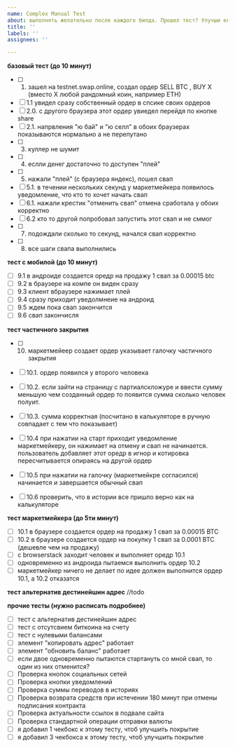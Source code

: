 ```yaml
---
name: Complex Manual Test
about: выполнять желательно после каждого билда. Прошел тест? Улучши его, добавь чекбоксы
title: ''
labels: ''
assignees: ''

---
```


**базовый тест (до 10 минут)**
- [ ] 1. зашел на testnet.swap.online, создал ордер SELL BTC , BUY X (вместо X любой рандомный коин, например ETH)
- [ ] 1.1 увидел сразу собственный ордер в спсике своих ордеров
- [ ] 2.0. с другого браузера этот ордер увиедел перейдя по кнопке share
- [ ] 2.1. напрвления "ю бай" и "ю селл" в обоих браузерах показываются нормально а не перепутано
- [ ] 3. куллер не шумит
- [ ] 4. еслли денег достаточно то доступен "плей"
- [ ] 5. нажали "плей" (с браузера яндекс), пошел свап
- [ ] 5.1. в течении нескольких секунд у маркетмейкера появилось уведомление, что кто то хочет начать свап
- [ ] 6.1. нажали крестик "отменить свап" отмена сработала у обоих корректно
- [ ] 6.2 кто то другой попробовал запустить этот свап и не сммог
- [ ] 7. подождали сколько то секунд, начался свап корректно
- [ ] 8. все шаги свапа выполнились



**тест с мобилой (до 10 минут)**
- [ ] 9.1 в андроиде создается оредр на продажу 1 свап за 0.00015 btc
- [ ] 9.2 в браузере на компе он виден сразу
- [ ] 9.3 клиент  вбраузере нажимает плей
- [ ] 9.4 сразу приходит уведолмнеие на андроид
- [ ] 9.5 ждем пока свап закончится
- [ ] 9.6 свап закончисля

**тест частичного закрытия**
- [ ] 10. маркетмейеер создает ордер указывает галочку частичного закрытия
- [ ] 10.1. ордер появился у второго человека
- [ ] 10.2. если зайти на страницу с партиалскложуре и ввести сумму меньшую чем созданный ордер то появится сумма сколько человек полуит.
- [ ] 10.3. сумма корректная (посчитано в калькуляторе в ручную совпадает с тем что показывает)
- [ ] 10.4 при нажатии на старт приходит уведомление маркетмейкеру, он нажимает на отмену и свап не начинается. пользователь добавляет  этот оредр в игнор и котировка пересчитывается опираясь на другой ордер
- [ ] 10.5 при нажатии на галочку (маркетмейкре согласился) начинается и завершается обычный свап
- [ ] 10.6 проверить, что в истории все пришло верно как на калькуляторе


**тест маркетмейкера (до 5ти минут)**
- [ ] 10.1 в браузере создается ордер на продажу 1 свап за 0.00015 BTC
- [ ] 10.2 в браузере создается ордер на покупку 1 свап за 0.0001 BTC (дешевле чем на продажу)
- [ ] с browserstack заходит человек и выполняет оредр 10.1
- [ ] одновременно из андроида пытаемся выполнить ордер 10.2
- [ ] маркетмейкер ничего не делает по идее должен выполнится ордер 10.1, а 10.2 отказатся

**тест альтернатив дестинейшин адрес**
//todo

**прочие тесты (нужно расписать подробнее)**
- [ ]  тест с альтернатив дестинейшин адрес
- [ ]  тест с отсутсвием биткоина на счету
- [ ]  тест с нулевыми балансами
- [ ]  элемент "копировать адрес" работает
- [ ]  элемент "обновить баланс" работает
- [ ]  если двое одновременно пытаются стартануть со мной свап, то один из них отменится?
- [ ] Проверка кнопок социальных сетей
- [ ] Проверка кнопки уведомлений
- [ ] Проверка суммы переводов в историях
- [ ] Проверка возврата средств при истечении 180 минут при отмены подписания контракта
- [ ] Проверка актуальности ссылок в подвале сайта
- [ ] Проверка стандартной операции отправки валюты
- [ ]  я добавил 1 чекбокс к этому тесту, чтоб улучшить покрытие 
- [ ]  я добавил 3 чекбокса к этому тесту, чтоб улучшить покрытие
